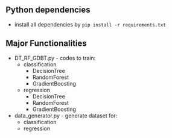 ## Python dependencies

+ install all dependencies by `pip install -r requirements.txt`

## Major Functionalities

+ DT_RF_GDBT.py - codes to train:
   + classification
      + DecisionTree
      + RandomForest
      + GradientBoosting
   + regression
      + DecisionTree
      + RandomForest
      + GradientBoosting
+ data_generator.py - generate dataset for:
   + classification
   + regression
